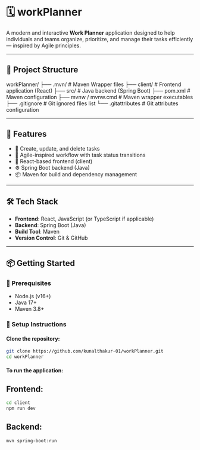 # 🗓️ workPlanner

A modern and interactive **Work Planner** application designed to help individuals and teams organize, prioritize, and manage their tasks efficiently — inspired by Agile principles.

---

## 📁 Project Structure

workPlanner/
├── .mvn/ # Maven Wrapper files
├── client/ # Frontend application (React)
├── src/ # Java backend (Spring Boot)
├── pom.xml # Maven configuration
├── mvnw / mvnw.cmd # Maven wrapper executables
├── .gitignore # Git ignored files list
└── .gitattributes # Git attributes configuration


---

## 🚀 Features

- 📅 Create, update, and delete tasks
- 🔄 Agile-inspired workflow with task status transitions
- 🧩 React-based frontend (client)
- ⚙️ Spring Boot backend (Java)
- 📦 Maven for build and dependency management

---

## 🛠️ Tech Stack

- **Frontend**: React, JavaScript (or TypeScript if applicable)
- **Backend**: Spring Boot (Java)
- **Build Tool**: Maven
- **Version Control**: Git & GitHub

---

## 📦 Getting Started

### 🚧 Prerequisites

- Node.js (v16+)
- Java 17+
- Maven 3.8+

### 🔧 Setup Instructions

#### Clone the repository:
```bash
git clone https://github.com/kunalthakur-01/workPlanner.git
cd workPlanner
```

#### To run the application:
## Frontend:
```bash
cd client
npm run dev
```

## Backend:
```bash
mvn spring-boot:run
```
